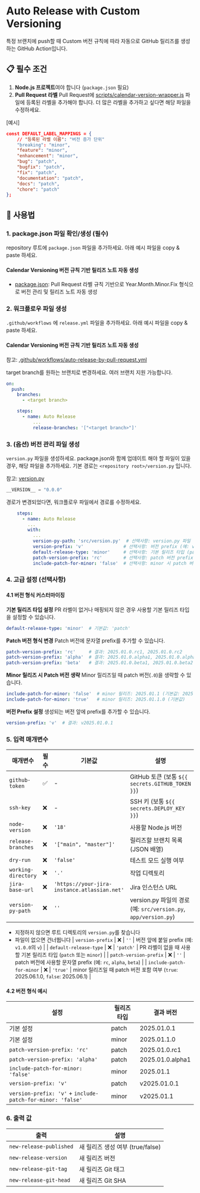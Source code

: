 # Auto Release with Custom Versioning

특정 브랜치에 push할 때 Custom 버전 규칙에 따라 자동으로 GitHub 릴리즈를 생성하는 GitHub Action입니다.

## 📋 필수 조건

1. **Node.js 프로젝트**여야 합니다 (`package.json` 필요)
2. **Pull Request 라벨** Pull Request에 [scripts/calendar-version-wrapper.js](../../scripts/calendar-version-wrapper.js) 파일에 등록된 라벨을 추가해야 합니다. 더 많은 라벨을 추가하고 싶다면 해당 파일을 수정하세요.

[예시]
```json
const DEFAULT_LABEL_MAPPINGS = {
    // "등록된 라벨 이름": "버전 증가 단위"
    "breaking": "minor",
    "feature": "minor",
    "enhancement": "minor",
    "bug": "patch",
    "bugfix": "patch",
    "fix": "patch",
    "documentation": "patch",
    "docs": "patch",
    "chore": "patch"
};
```

## 🔧 사용법

### 1. package.json 파일 확인/생성 (필수)

repository 루트에 `package.json` 파일을 추가하세요. 아래 예시 파일을 copy & paste 하세요.

#### Calendar Versioning 버전 규칙 기반 릴리즈 노트 자동 생성
* [package.json](./package-by-calendar-versioning.json): Pull Request 라벨 규칙 기반으로 Year.Month.Minor.Fix 형식으로 버전 관리 및 릴리즈 노트 자동 생성

### 2. 워크플로우 파일 생성

`.github/workflows` 에 `release.yml` 파일을 추가하세요. 아래 예시 파일을 copy & paste 하세요.

#### Calendar Versioning 버전 규칙 기반 릴리즈 노트 자동 생성
참고: [.github/workflows/auto-release-by-pull-request.yml](../../.github/workflows/auto-release-by-pull-request.yml)

target branch를 원하는 브랜치로 변경하세요. 여러 브랜치 지원 가능합니다.

```yaml
on:
  push:
    branches:
      - <target branch>

    steps:
      - name: Auto Release
          ...
          release-branches: '["<target branch>"]'
```

### 3. (옵션) 버전 관리 파일 생성

`version.py` 파일을 생성하세요. package.json와 함께 업데이트 해야 할 파일이 있을 경우, 해당 파일을 추가하세요.
기본 경로는 `<repository root>/version.py` 입니다.

참고: [version.py](../../version.py)

```python
__VERSION__ = "0.0.0"
```

경로가 변경되었다면, 워크플로우 파일에서 경로를 수정하세요.

```yaml
    steps:
      - name: Auto Release
        ...
        with:
          ...
          version-py-path: 'src/version.py'  # 선택사항: version.py 파일 경로
          version-prefix: 'v'               # 선택사항: 버전 prefix (예: v1.0.0)
          default-release-type: 'minor'     # 선택사항: 기본 릴리즈 타입 (patch/minor)
          patch-version-prefix: 'rc'        # 선택사항: patch 버전 prefix (예: rc1, alpha1)
          include-patch-for-minor: 'false'  # 선택사항: minor 시 patch 버전 생략 여부
```

### 4. 고급 설정 (선택사항)

#### 4.1 버전 형식 커스터마이징

**기본 릴리즈 타입 설정**
PR 라벨이 없거나 매핑되지 않은 경우 사용할 기본 릴리즈 타입을 설정할 수 있습니다.

```yaml
default-release-type: 'minor'  # 기본값: 'patch'
```

**Patch 버전 형식 변경**
Patch 버전에 문자열 prefix를 추가할 수 있습니다.

```yaml
patch-version-prefix: 'rc'     # 결과: 2025.01.0.rc1, 2025.01.0.rc2
patch-version-prefix: 'alpha'  # 결과: 2025.01.0.alpha1, 2025.01.0.alpha2
patch-version-prefix: 'beta'   # 결과: 2025.01.0.beta1, 2025.01.0.beta2
```

**Minor 릴리즈 시 Patch 버전 생략**
Minor 릴리즈일 때 patch 버전(`.0`)을 생략할 수 있습니다.

```yaml
include-patch-for-minor: 'false'  # minor 릴리즈: 2025.01.1 (기본값: 2025.01.1.0)
include-patch-for-minor: 'true'   # minor 릴리즈: 2025.01.1.0 (기본값)
```

**버전 Prefix 설정**
생성되는 버전 앞에 prefix를 추가할 수 있습니다.

```yaml
version-prefix: 'v'  # 결과: v2025.01.0.1
```

### 5. 입력 매개변수

| 매개변수 | 필수 | 기본값 | 설명 |
|---------|------|-------|------|
| `github-token` | ✅ | - | GitHub 토큰 (보통 `${{ secrets.GITHUB_TOKEN }}`) |
| `ssh-key` | ❌ | - | SSH 키 (보통 `${{ secrets.DEPLOY_KEY }}`) |
| `node-version` | ❌ | `'18'` | 사용할 Node.js 버전 |
| `release-branches` | ❌ | `'["main", "master"]'` | 릴리즈할 브랜치 목록 (JSON 배열) |
| `dry-run` | ❌ | `'false'` | 테스트 모드 실행 여부 |
| `working-directory` | ❌ | `'.'` | 작업 디렉토리 |
| `jira-base-url` | ❌ | `'https://your-jira-instance.atlassian.net'` | Jira 인스턴스 URL |
| `version-py-path` | ❌ | `''` | version.py 파일의 경로 (예: `src/version.py`, `app/version.py`)
  - 지정하지 않으면 루트 디렉토리의 `version.py`를 찾습니다
  - 파일이 없으면 건너뜁니다
| `version-prefix` | ❌ | `''` | 버전 앞에 붙일 prefix (예: `v1.0.0`의 `v`) |
| `default-release-type` | ❌ | `'patch'` | PR 라벨이 없을 때 사용할 기본 릴리즈 타입 (`patch` 또는 `minor`) |
| `patch-version-prefix` | ❌ | `''` | patch 버전에 사용할 문자열 prefix (예: `rc`, `alpha`, `beta`) |
| `include-patch-for-minor` | ❌ | `'true'` | minor 릴리즈일 때 patch 버전 포함 여부 (`true`: 2025.06.1.0, `false`: 2025.06.1) |

#### 4.2 버전 형식 예시

| 설정 | 릴리즈 타입 | 결과 버전 |
|------|-------------|-----------|
| 기본 설정 | patch | 2025.01.0.1 |
| 기본 설정 | minor | 2025.01.1.0 |
| `patch-version-prefix: 'rc'` | patch | 2025.01.0.rc1 |
| `patch-version-prefix: 'alpha'` | patch | 2025.01.0.alpha1 |
| `include-patch-for-minor: 'false'` | minor | 2025.01.1 |
| `version-prefix: 'v'` | patch | v2025.01.0.1 |
| `version-prefix: 'v'` + `include-patch-for-minor: 'false'` | minor | v2025.01.1 |

### 6. 출력 값

| 출력 | 설명 |
|------|------|
| `new-release-published` | 새 릴리즈 생성 여부 (true/false) |
| `new-release-version` | 새 릴리즈 버전 |
| `new-release-git-tag` | 새 릴리즈 Git 태그 |
| `new-release-git-head` | 새 릴리즈 Git SHA |
